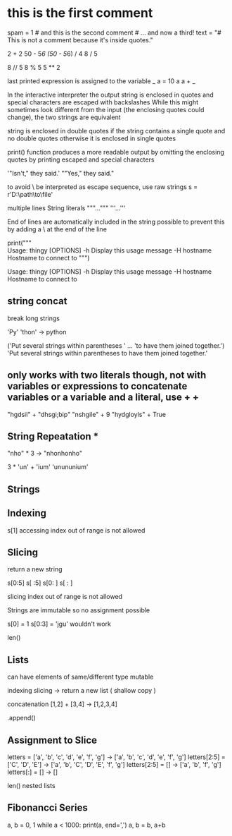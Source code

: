 # this is the first comment
spam = 1  # and this is the second comment
          # ... and now a third!
text = "# This is not a comment because it's inside quotes."


2 + 2
50 - 5*6
(50 - 5*6) / 4
8 / 5

8 // 5
8 % 5
5 ** 2


last printed expression is assigned to the variable _
a = 10
a
a + _


In the interactive interpreter
the output string is enclosed in quotes and special characters are escaped with backslashes
While this might sometimes look different from the input (the enclosing quotes could change), the two strings are equivalent

string is enclosed in double quotes if the string contains a single quote and no double quotes
otherwise it is enclosed in single quotes

print() function produces a more readable output
by omitting the enclosing quotes
by printing escaped and special characters

'"Isn\'t," they said.'
"\"Yes,\" they said."

to avoid \ be interpreted as escape sequence, use raw strings
s = r'D:\path\to\file'


multiple lines String literals
"""..."""
'''...'''

End of lines are automatically included in the string
possible to prevent this by adding a \ at the end of the line

print("""\
Usage: thingy [OPTIONS]
     -h                        Display this usage message
     -H hostname               Hostname to connect to
""")

Usage: thingy [OPTIONS]
     -h                        Display this usage message
     -H hostname               Hostname to connect to


string concat
-------------
break long strings

'Py' 'thon' -> python

('Put several strings within parentheses '
...         'to have them joined together.')
        'Put several strings within parentheses to have them joined together.'


only works with two literals though, not with variables or expressions
to concatenate variables or a variable and a literal, use +
+
---
"hgdsil" + "dhsgi;bip"
"nshgile" + 9
"hydgloyls" + True

String Repeatation *
--------------------
"nho" * 3 -> "nhonhonho"

3 * 'un' + 'ium'
'unununium'


Strings
-------

Indexing
--------
s[1]
accessing index out of range is not allowed

Slicing
-------
return a new string

s[0:5]
s[ :5]
s[0: ]
s[ : ]

slicing index out of range is not allowed

Strings are immutable
so no assignment possible

s[0] = 1
s[0:3] = 'jgu'
wouldn't work

len()


Lists
-----
can have elements of same/different type
mutable

indexing
slicing -> return a new list ( shallow copy )

concatenation
[1,2] + [3,4] -> [1,2,3,4]

.append()

Assignment to Slice
-------------------
letters = ['a', 'b', 'c', 'd', 'e', 'f', 'g']       ->      ['a', 'b', 'c', 'd', 'e', 'f', 'g']
letters[2:5] = ['C', 'D', 'E']      ->      ['a', 'b', 'C', 'D', 'E', 'f', 'g']
letters[2:5] = []       ->      ['a', 'b', 'f', 'g']
letters[:] = []     ->      []

len()
nested lists


Fibonancci Series
-----------------
a, b = 0, 1
while a < 1000:
    print(a, end=',')
    a, b = b, a+b

